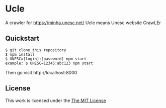 
# Ucle

A crawler for https://minha.unesc.net/
Ucle means Unesc website CrawLEr

## Quickstart

```
$ git clone this repository
$ npm install
$ UNESC=[login]:[password] npm start
example: $ UNESC=12345:abc123 npm start
```
Then go visit http://localhost:8000

## License

This work is licensed under the [The MIT License](http://opensource.org/licenses/MIT)
